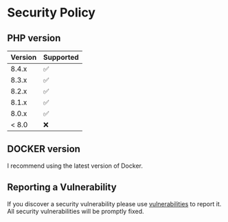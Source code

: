 # Security Policy

## PHP version

| Version | Supported          |
|---------|--------------------|
| 8.4.x   | :white_check_mark: |
| 8.3.x   | :white_check_mark: |
| 8.2.x   | :white_check_mark: |
| 8.1.x   | :white_check_mark: |
| 8.0.x   | :white_check_mark: |
| < 8.0   | :x:                |

## DOCKER version
I recommend using the latest version of Docker.

## Reporting a Vulnerability

If you discover a security vulnerability please use [vulnerabilities](https://github.com/seguinleo/Bloc-notes/security) to report it. All security vulnerabilities will be promptly fixed.
